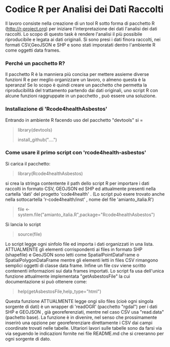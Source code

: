 
# Codice R per Analisi dei Dati Raccolti 

Il lavoro consiste nella creazione di un tool R sotto forma di pacchetto R (http://r-project.org) per iniziare l'interpretazione dei dati l'analisi dei dati raccolti. 
Lo scopo di questo task è rendere l'analisi il più possibile riproducibile e legata ai dati originali.
Si sono presi i dati finora raccolti, nei formati CSV,GeoJSON e SHP e sono stati imporatati dentro l'ambiente R come oggetti data frames. 

### Perché un pacchetto R? 

Il pacchetto R è la manniera più concisa per mettere assieme diverse funzioni R e per meglio organizzare un lavoro, o almeno questa è la speranza! Se lo scopo è quindi creare un pacchetto che permetta la riproducibilità del trattamento partendo dai dati originali, uno script R con alcune funzioni raggruppate in un pacchetto , può essere una soluzione.


### Installazione di 'Rcode4healthAsbestos'

Entrando in ambiente R facendo uso del pacchetto "devtools" si =

> library(devtools)
>
> install_github("....")



### Come usare il primo script con 'rcode4health-asbestos'

Si carica il pacchetto:

> library(Rcode4healthAsbestos)
>

si crea la stringa contentente il path dello script R per importare i dati raccolti in formato CSV, GEOJSON ed SHP ed attualmente presenti nella cartella 'dati' del progetto 'code4health' . (Lo script può esere trovato anche nella sottocartella 'r-code4health/inst' , nome del file 'amianto_italia.R') 


>  file <- system.file("amianto_italia.R",package="Rcode4healthAsbestos")

Si lancia lo script

>  source(file)

Lo script legge ogni sinfolo file ed importa i dati organizzati in una lista. ATTUALMENTE gli elementi corrispondenti ai files in formato SHP (shapefile) e GeoJSON sono letti come SpatialPointDataFrame o SpatialPolygonDataFrame mentre  gli elementi letti in files CSV rimangono semplici oggetti di classe data frame. Infine un file csv viene scritto contenenti informazioni sui data frames importati.
Lo script fa usa dell'unica funzione attualmente implementata "getAsbestosFile" la cui documentazione si può ottenere come:

> help(getAsbestosFile,help_type="html")

Questa funzione ATTUALMENTE legge ongi silo files (cioè ogni singola sorgente di dati)  è un wrapper di 'readOGR' (pacchetto "rgdal") per i dati SHP e GEOJSON , già georeferenziati, mentre nel caso CSV usa "read.data" (pachetto base). 
La funzione è in divenire, nel senso che prossimamente inserirò una opzione per georeferenziare direttamente i CSV dai campi coordinate trovati nelle tabelle. 
Ultariori lavori sulle tabelle sono da farsi via via seguendo le indicazioni fornite nei file README.md che si creeranno per ogni sorgente di dato. 
